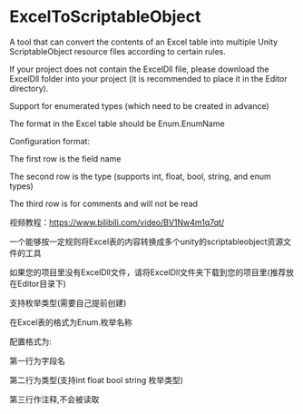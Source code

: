 # ExcelToScriptableObject
A tool that can convert the contents of an Excel table into multiple Unity ScriptableObject resource files according to certain rules.

If your project does not contain the ExcelDll file, please download the ExcelDll folder into your project (it is recommended to place it in the Editor directory).

Support for enumerated types (which need to be created in advance)

The format in the Excel table should be Enum.EnumName

Configuration format:

The first row is the field name

The second row is the type (supports int, float, bool, string, and enum types)

The third row is for comments and will not be read

视频教程：https://www.bilibili.com/video/BV1Nw4m1q7qt/

一个能够按一定规则将Excel表的内容转换成多个unity的scriptableobject资源文件的工具

如果您的项目里没有ExcelDll文件，请将ExcelDll文件夹下载到您的项目里(推荐放在Editor目录下) 

支持枚举类型(需要自己提前创建)

在Excel表的格式为Enum.枚举名称

配置格式为:

第一行为字段名

第二行为类型(支持int float bool string 枚举类型)

第三行作注释,不会被读取
